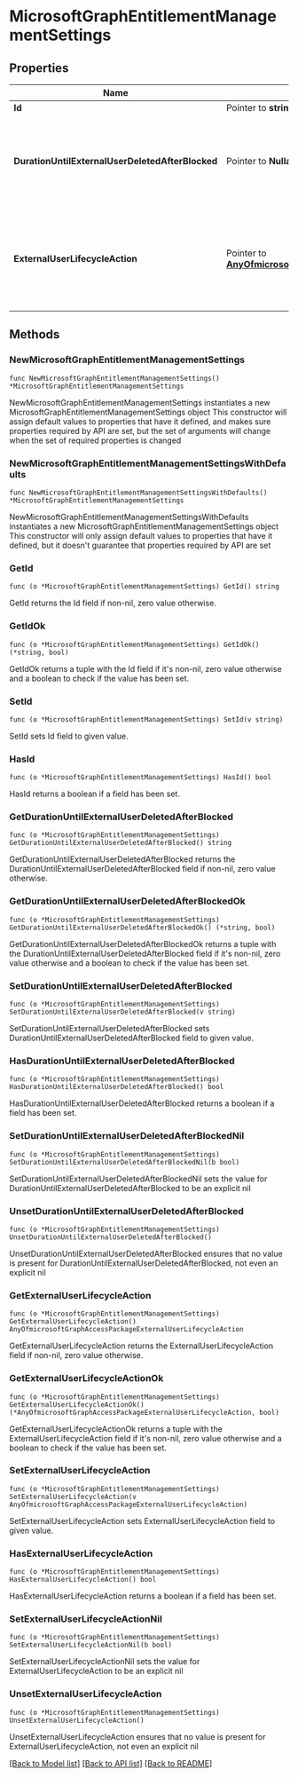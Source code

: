 # MicrosoftGraphEntitlementManagementSettings

## Properties

Name | Type | Description | Notes
------------ | ------------- | ------------- | -------------
**Id** | Pointer to **string** | Read-only. | [optional] 
**DurationUntilExternalUserDeletedAfterBlocked** | Pointer to **NullableString** | If externalUserLifecycleAction is blockSignInAndDelete, the duration, typically a number of days, after an external user is blocked from sign in before their account is deleted. | [optional] 
**ExternalUserLifecycleAction** | Pointer to [**AnyOfmicrosoftGraphAccessPackageExternalUserLifecycleAction**](anyOf&lt;microsoft.graph.accessPackageExternalUserLifecycleAction&gt;.md) | Automatic action that the service should take when an external user&#39;s last access package assignment is removed. The possible values are: none, blockSignIn, blockSignInAndDelete, unknownFutureValue. | [optional] 

## Methods

### NewMicrosoftGraphEntitlementManagementSettings

`func NewMicrosoftGraphEntitlementManagementSettings() *MicrosoftGraphEntitlementManagementSettings`

NewMicrosoftGraphEntitlementManagementSettings instantiates a new MicrosoftGraphEntitlementManagementSettings object
This constructor will assign default values to properties that have it defined,
and makes sure properties required by API are set, but the set of arguments
will change when the set of required properties is changed

### NewMicrosoftGraphEntitlementManagementSettingsWithDefaults

`func NewMicrosoftGraphEntitlementManagementSettingsWithDefaults() *MicrosoftGraphEntitlementManagementSettings`

NewMicrosoftGraphEntitlementManagementSettingsWithDefaults instantiates a new MicrosoftGraphEntitlementManagementSettings object
This constructor will only assign default values to properties that have it defined,
but it doesn't guarantee that properties required by API are set

### GetId

`func (o *MicrosoftGraphEntitlementManagementSettings) GetId() string`

GetId returns the Id field if non-nil, zero value otherwise.

### GetIdOk

`func (o *MicrosoftGraphEntitlementManagementSettings) GetIdOk() (*string, bool)`

GetIdOk returns a tuple with the Id field if it's non-nil, zero value otherwise
and a boolean to check if the value has been set.

### SetId

`func (o *MicrosoftGraphEntitlementManagementSettings) SetId(v string)`

SetId sets Id field to given value.

### HasId

`func (o *MicrosoftGraphEntitlementManagementSettings) HasId() bool`

HasId returns a boolean if a field has been set.

### GetDurationUntilExternalUserDeletedAfterBlocked

`func (o *MicrosoftGraphEntitlementManagementSettings) GetDurationUntilExternalUserDeletedAfterBlocked() string`

GetDurationUntilExternalUserDeletedAfterBlocked returns the DurationUntilExternalUserDeletedAfterBlocked field if non-nil, zero value otherwise.

### GetDurationUntilExternalUserDeletedAfterBlockedOk

`func (o *MicrosoftGraphEntitlementManagementSettings) GetDurationUntilExternalUserDeletedAfterBlockedOk() (*string, bool)`

GetDurationUntilExternalUserDeletedAfterBlockedOk returns a tuple with the DurationUntilExternalUserDeletedAfterBlocked field if it's non-nil, zero value otherwise
and a boolean to check if the value has been set.

### SetDurationUntilExternalUserDeletedAfterBlocked

`func (o *MicrosoftGraphEntitlementManagementSettings) SetDurationUntilExternalUserDeletedAfterBlocked(v string)`

SetDurationUntilExternalUserDeletedAfterBlocked sets DurationUntilExternalUserDeletedAfterBlocked field to given value.

### HasDurationUntilExternalUserDeletedAfterBlocked

`func (o *MicrosoftGraphEntitlementManagementSettings) HasDurationUntilExternalUserDeletedAfterBlocked() bool`

HasDurationUntilExternalUserDeletedAfterBlocked returns a boolean if a field has been set.

### SetDurationUntilExternalUserDeletedAfterBlockedNil

`func (o *MicrosoftGraphEntitlementManagementSettings) SetDurationUntilExternalUserDeletedAfterBlockedNil(b bool)`

 SetDurationUntilExternalUserDeletedAfterBlockedNil sets the value for DurationUntilExternalUserDeletedAfterBlocked to be an explicit nil

### UnsetDurationUntilExternalUserDeletedAfterBlocked
`func (o *MicrosoftGraphEntitlementManagementSettings) UnsetDurationUntilExternalUserDeletedAfterBlocked()`

UnsetDurationUntilExternalUserDeletedAfterBlocked ensures that no value is present for DurationUntilExternalUserDeletedAfterBlocked, not even an explicit nil
### GetExternalUserLifecycleAction

`func (o *MicrosoftGraphEntitlementManagementSettings) GetExternalUserLifecycleAction() AnyOfmicrosoftGraphAccessPackageExternalUserLifecycleAction`

GetExternalUserLifecycleAction returns the ExternalUserLifecycleAction field if non-nil, zero value otherwise.

### GetExternalUserLifecycleActionOk

`func (o *MicrosoftGraphEntitlementManagementSettings) GetExternalUserLifecycleActionOk() (*AnyOfmicrosoftGraphAccessPackageExternalUserLifecycleAction, bool)`

GetExternalUserLifecycleActionOk returns a tuple with the ExternalUserLifecycleAction field if it's non-nil, zero value otherwise
and a boolean to check if the value has been set.

### SetExternalUserLifecycleAction

`func (o *MicrosoftGraphEntitlementManagementSettings) SetExternalUserLifecycleAction(v AnyOfmicrosoftGraphAccessPackageExternalUserLifecycleAction)`

SetExternalUserLifecycleAction sets ExternalUserLifecycleAction field to given value.

### HasExternalUserLifecycleAction

`func (o *MicrosoftGraphEntitlementManagementSettings) HasExternalUserLifecycleAction() bool`

HasExternalUserLifecycleAction returns a boolean if a field has been set.

### SetExternalUserLifecycleActionNil

`func (o *MicrosoftGraphEntitlementManagementSettings) SetExternalUserLifecycleActionNil(b bool)`

 SetExternalUserLifecycleActionNil sets the value for ExternalUserLifecycleAction to be an explicit nil

### UnsetExternalUserLifecycleAction
`func (o *MicrosoftGraphEntitlementManagementSettings) UnsetExternalUserLifecycleAction()`

UnsetExternalUserLifecycleAction ensures that no value is present for ExternalUserLifecycleAction, not even an explicit nil

[[Back to Model list]](../README.md#documentation-for-models) [[Back to API list]](../README.md#documentation-for-api-endpoints) [[Back to README]](../README.md)


